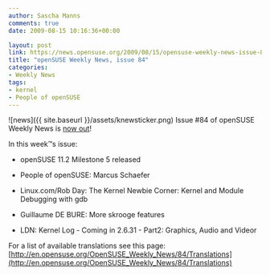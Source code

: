 ```yaml
---
author: Sascha Manns
comments: true
date: 2009-08-15 10:16:36+00:00

layout: post
link: https://news.opensuse.org/2009/08/15/opensuse-weekly-news-issue-84/
title: "openSUSE Weekly News, issue 84"
categories:
- Weekly News
tags:
- kernel
- People of openSUSE
---
```

![news]({{ site.baseurl }}/assets/knewsticker.png) Issue #84 of openSUSE Weekly News is [now out](http://en.opensuse.org/OpenSUSE_Weekly_News/84)!

In this week™s issue:



	
  * openSUSE 11.2 Milestone 5 released

	
  * People of openSUSE: Marcus Schaefer

	
  * Linux.com/Rob Day: The Kernel Newbie Corner: Kernel and Module Debugging with gdb

	
  * Guillaume DE BURE: More skrooge features

	
  * LDN: Kernel Log - Coming in 2.6.31 - Part2: Graphics, Audio and Videor


For a list of available translations see this page:
[http://en.opensuse.org/OpenSUSE_Weekly_News/84/Translations](http://en.opensuse.org/OpenSUSE_Weekly_News/84/Translations)		

